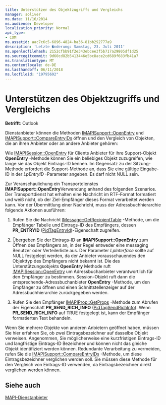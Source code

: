 ```yaml
---
title: Unterstützen des Objektzugriffs und Vergleichs
manager: soliver
ms.date: 11/16/2014
ms.audience: Developer
localization_priority: Normal
api_type:
- COM
ms.assetid: aac7c6c5-6896-4824-ba36-81bb292777a9
description: 'Letzte �nderung: Samstag, 23. Juli 2011'
ms.openlocfilehash: 2152cfbb91f2e343ebcee3f5b717a29805df1d25
ms.sourcegitcommit: 9d60cd82b5413446e5bc8ace2cd689f683fb41a7
ms.translationtype: MT
ms.contentlocale: de-DE
ms.lasthandoff: 06/11/2018
ms.locfileid: "19795692"
---
```

# <a name="supporting-object-access-and-comparison"></a>Unterstützen des Objektzugriffs und Vergleichs

  
  
**Betrifft**: Outlook 
  
Dienstanbieter können die Methoden [IMAPISupport::OpenEntry](imapisupport-openentry.md) und [IMAPISupport::CompareEntryIDs](imapisupport-compareentryids.md) öffnen und den Vergleich von Objekten, die an ihren Anbieter oder an andere Anbieter gehören: 
  
Wie [IMAPISession::OpenEntry](imapisession-openentry.md) für Clients Anbieter für ihre Support-Objekt **OpenEntry** -Methode können Sie ein beliebiges Objekt zuzugreifen, wie lange sie das Objekt Eintrags-ID kennen. Im Gegensatz zu der Sitzung-Methode erfordert die Support-Methode an, dass Sie eine gültige Eingabe-ID in der _LpEntryID_ -Parameter angeben. Es darf nicht NULL sein. 
  
Zur Veranschaulichung ein Transportdienstes **IMAPISupport::OpenEntry**Verwendung anhand des folgenden Szenarios. Der Transportdienst hat erhalten eine Nachricht im RTF-Format formatiert und weiß nicht, ob der Ziel-Empfänger dieses Format verarbeitet werden kann. Vor der Übermittlung einer Nachricht, muss der Adressbuchhierarchie folgende Aktionen ausführen:
  
1. Rufen Sie die Nachricht [IMessage::GetRecipientTable](imessage-getrecipienttable.md) -Methode, um die Empfänger Tabelle und Eintrags-ID des Empfängers, dessen **PR_ENTRYID** ([PidTagEntryId](pidtagentryid-canonical-property.md))-Eigenschaft zugreifen.
    
2. Übergeben Sie der Eintrags-ID an **IMAPISupport::OpenEntry** zum Öffnen des Empfängers an, in der Regel entweder eine messaging Benutzer oder Verteilerliste aus. Der Parameter _LpInterface_ sollte auf NULL festgelegt werden, da der Anbieter vorausschauendes den Objekttyp des Empfängers nicht bekannt ist. Die des Unterstützungsobjekts **OpenEntry** Methode ruft [IMAPISession::OpenEntry](imapisession-openentry.md) um Adressbuchanbieter verantwortlich für den Empfänger zu bestimmen. Session-Objekt ruft dann die entsprechende-Adressbuchanbieter **OpenEntry** -Methode, um den Empfänger zu öffnen und einen Schnittstellenzeiger auf der Adressbuchhierarchie zurückgegeben werden. 
    
3. Rufen Sie den Empfänger [IMAPIProp::GetProps](imapiprop-getprops.md) -Methode zum Abrufen der Eigenschaft **PR_SEND_RICH_INFO** ([PidTagSendRichInfo](pidtagsendrichinfo-canonical-property.md)). Wenn **PR_SEND_RICH_INFO** auf TRUE festgelegt ist, kann der Empfänger formatierten Text behandeln. 
    
Wenn Sie mehrere Objekte von anderen Anbietern geöffnet haben, müssen Sie hier erfahren Sie, ob zwei Eintragsbezeichner auf dasselbe Objekt verweisen. Angenommen, Sie möglicherweise eine kurzfristigen Eintrags-ID und langfristige Eintrags-ID Bezeichner und können nicht das gleiche Objekt identifiziert werden können. Redundante Verarbeitung zu vermeiden, rufen Sie die [IMAPISupport::CompareEntryIDs](imapisupport-compareentryids.md) -Methode, um diese Eintragsbezeichner verglichen werden soll. Sie müssen diese Methode für den Vergleich von Eintrags-ID verwenden, da Eintragsbezeichner direkt verglichen werden können. 
  
## <a name="see-also"></a>Siehe auch



[MAPI-Dienstanbieter](mapi-service-providers.md)

